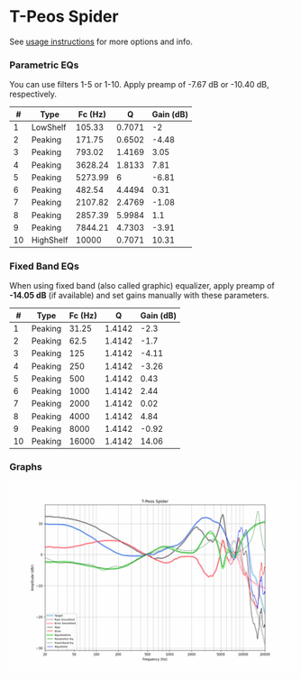 # T-Peos Spider
See [usage instructions](https://github.com/jaakkopasanen/AutoEq#usage) for more options and info.

### Parametric EQs
You can use filters 1-5 or 1-10. Apply preamp of -7.67 dB or -10.40 dB, respectively.

|   # | Type      |   Fc (Hz) |      Q |   Gain (dB) |
|-----|-----------|-----------|--------|-------------|
|   1 | LowShelf  |    105.33 | 0.7071 |       -2    |
|   2 | Peaking   |    171.75 | 0.6502 |       -4.48 |
|   3 | Peaking   |    793.02 | 1.4169 |        3.05 |
|   4 | Peaking   |   3628.24 | 1.8133 |        7.81 |
|   5 | Peaking   |   5273.99 | 6      |       -6.81 |
|   6 | Peaking   |    482.54 | 4.4494 |        0.31 |
|   7 | Peaking   |   2107.82 | 2.4769 |       -1.08 |
|   8 | Peaking   |   2857.39 | 5.9984 |        1.1  |
|   9 | Peaking   |   7844.21 | 4.7303 |       -3.91 |
|  10 | HighShelf |  10000    | 0.7071 |       10.31 |

### Fixed Band EQs
When using fixed band (also called graphic) equalizer, apply preamp of **-14.05 dB** (if available) and set gains manually with these parameters.

|   # | Type    |   Fc (Hz) |      Q |   Gain (dB) |
|-----|---------|-----------|--------|-------------|
|   1 | Peaking |     31.25 | 1.4142 |       -2.3  |
|   2 | Peaking |     62.5  | 1.4142 |       -1.7  |
|   3 | Peaking |    125    | 1.4142 |       -4.11 |
|   4 | Peaking |    250    | 1.4142 |       -3.26 |
|   5 | Peaking |    500    | 1.4142 |        0.43 |
|   6 | Peaking |   1000    | 1.4142 |        2.44 |
|   7 | Peaking |   2000    | 1.4142 |        0.02 |
|   8 | Peaking |   4000    | 1.4142 |        4.84 |
|   9 | Peaking |   8000    | 1.4142 |       -0.92 |
|  10 | Peaking |  16000    | 1.4142 |       14.06 |

### Graphs
![](./T-Peos%20Spider.png)
